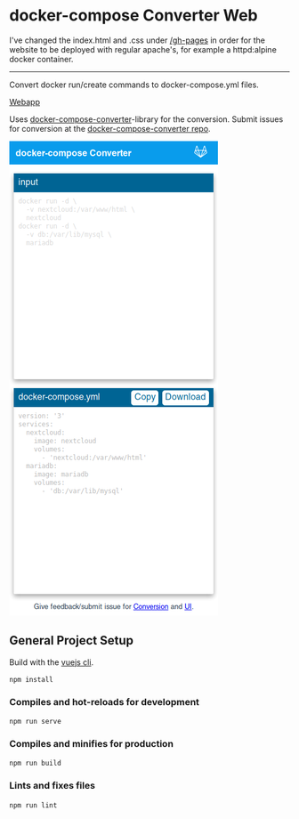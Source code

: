 # docker-compose Converter Web

I've changed the index.html and .css under [/gh-pages](https://github.com/Griefed/dcc-web/tree/gh-pages) in order for the website to be deployed with regular apache's, for example a httpd:alpine docker container. 

---

Convert docker run/create commands to docker-compose.yml files.

[Webapp](https://bucherfa.github.io/dcc-web/)

Uses [docker-compose-converter](https://www.npmjs.com/package/docker-compose-converter)-library for the conversion. Submit issues for conversion at the [docker-compose-converter repo](https://github.com/bucherfa/docker-compose-converter/issues).

![alt text](.readme/fullpage_screenshot.png)

## General Project Setup

Build with the [vuejs cli](https://cli.vuejs.org/).

```
npm install
```

### Compiles and hot-reloads for development

```
npm run serve
```

### Compiles and minifies for production

```
npm run build
```

### Lints and fixes files
```
npm run lint
```
